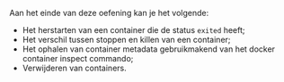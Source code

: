 Aan het einde van deze oefening kan je het volgende:

* Het herstarten van een container die de status `exited` heeft;
* Het verschil tussen stoppen en killen van een container;
* Het ophalen van container metadata gebruikmakend van het docker container inspect commando;
* Verwijderen van containers.
